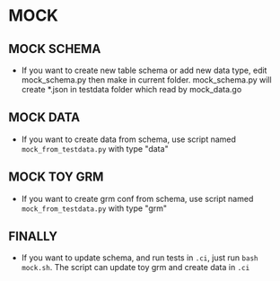 # MOCK

## MOCK SCHEMA

* If you want to create new table schema or add new data type, edit mock_schema.py then make in current folder. mock_schema.py will create *.json in testdata folder which read by mock_data.go

## MOCK DATA

* If you want to create data from schema, use script named `mock_from_testdata.py` with type "data"

## MOCK TOY GRM

* If you want to create grm conf from schema, use script named `mock_from_testdata.py` with type "grm"

## FINALLY

* If you want to update schema, and run tests in `.ci`, just run `bash mock.sh`. The script can update toy grm and create data in `.ci`